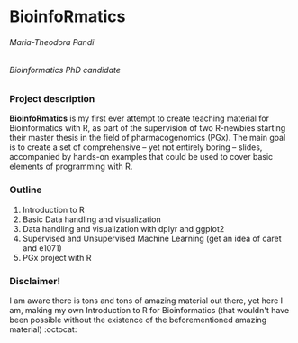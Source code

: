 # BioinfoRmatics

###### Maria-Theodora Pandi
###### Bioinformatics PhD candidate

### Project description

**BioinfoRmatics** is my first ever attempt to create teaching material for Bioinformatics with R, as part of the supervision of two R-newbies starting their master thesis in the field of pharmacogenomics (PGx). 
The main goal is to create a set of comprehensive – yet not entirely boring – slides, accompanied by hands-on examples that could be used to cover basic elements of programming with R.

### Outline
1.	Introduction to R 
2.	Basic Data handling and visualization 
3.  Data handling and visualization with dplyr and ggplot2
4.	Supervised and Unsupervised Machine Learning (get an idea of caret and e1071)
5.	PGx project with R


### Disclaimer!
I am aware there is tons and tons of amazing material out there, yet here I am, making my own Introduction to R for Bioinformatics (that wouldn't have been possible without the existence of the beforementioned amazing material)  :octocat:
